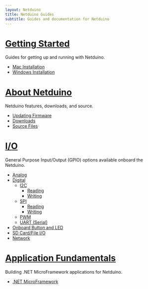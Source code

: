 ```yaml
---
layout: Netduino
title: Netduino Guides
subtitle: Guides and documentation for Netduino
---
```


# [Getting Started](/Netduino/Getting_Started)

Guides for getting up and running with Netduino.

 * [Mac Installation](/Netduino/Getting_Started/Installation/Mac)
 * [Windows Installation](/Netduino/Getting_Started/Installation/Windows)

# [About Netduino](/Netduino/About)

Netduino features, downloads, and source.

 * [Updating Firmware](/Netduino/About/Updating_Firmware)
 * [Downloads](/Netduino/About/Downloads)
 * [Source Files](/Netduino/About/Source)

# [I/O](/Netduino/Input_Output)

General Purpose Input/Output (GPIO) options available onboard the Netduino.

 * [Analog](/Netduino/Input_Output/Analog/)
 * [Digital](/Netduino/Input_Output/Digital/)
   * [I2C](/Netduino/Input_Output/Digital/I2C/)
     * [Reading](/Netduino/Input_Output/Digital/I2C/Reading)
     * [Writing](/Netduino/Input_Output/Digital/I2C/Writing)
   * [SPI](/Netduino/Input_Output/Digital/SPI/)
     * [Reading](/Netduino/Input_Output/Digital/SPI/Reading/)
     * [Writing](/Netduino/Input_Output/Digital/SPI/Writing/)
   * [PWM](/Netduino/Input_Output/Digital/PWM/)
   * [UART (Serial)](/Netduino/Input_Output/Digital/UART/)
 * [Onboard Button and LED](/Netduino/Input_Output/Onboard_Button_+_LED/)
 * [SD Card/File I/O](/Netduino/Input_Output/File_Storage/)
 * [Network](/Netduino/Input_Output/Network/)

# [Application Fundamentals](/Netduino/Application_Fundamentals/)

Building .NET MicroFramework applications for Netduino.

 * [.NET MicroFramework](/Netduino/Application_Fundamentals/NETMF/)
    